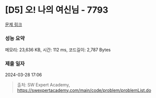 # [D5] 오! 나의 여신님 - 7793 

[문제 링크](https://swexpertacademy.com/main/code/problem/problemDetail.do?contestProbId=AWsBQpPqMNMDFARG) 

### 성능 요약

메모리: 23,636 KB, 시간: 112 ms, 코드길이: 2,787 Bytes

### 제출 일자

2024-03-28 17:06



> 출처: SW Expert Academy, https://swexpertacademy.com/main/code/problem/problemList.do